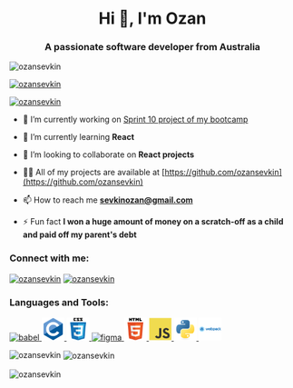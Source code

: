 <h1 align="center">Hi 👋, I'm Ozan</h1>
<h3 align="center">A passionate software developer from Australia</h3>

<p align="left"> <img src="https://komarev.com/ghpvc/?username=ozansevkin&label=Profile%20views&color=0e75b6&style=flat" alt="ozansevkin" /> </p>

<p align="left"> <a href="https://github.com/ryo-ma/github-profile-trophy"><img src="https://github-profile-trophy.vercel.app/?username=ozansevkin" alt="ozansevkin" /></a> </p>

<p align="left"> <a href="https://twitter.com/ozansevkin" target="blank"><img src="https://img.shields.io/twitter/follow/ozansevkin?logo=twitter&style=for-the-badge" alt="ozansevkin" /></a> </p>

- 🔭 I’m currently working on [Sprint 10 project of my bootcamp](https://ozansevkin.github.io/se_project_aroundtheus/)

- 🌱 I’m currently learning **React**

- 👯 I’m looking to collaborate on **React projects**

- 👨‍💻 All of my projects are available at [https://github.com/ozansevkin](https://github.com/ozansevkin)

- 📫 How to reach me **sevkinozan@gmail.com**

- ⚡ Fun fact **I won a huge amount of money on a scratch-off as a child and paid off my parent's debt**

<h3 align="left">Connect with me:</h3>
<p align="left">
<a href="https://twitter.com/ozansevkin" target="blank"><img align="center" src="https://raw.githubusercontent.com/rahuldkjain/github-profile-readme-generator/master/src/images/icons/Social/twitter.svg" alt="ozansevkin" height="30" width="40" /></a>
<a href="https://linkedin.com/in/ozansevkin" target="blank"><img align="center" src="https://raw.githubusercontent.com/rahuldkjain/github-profile-readme-generator/master/src/images/icons/Social/linked-in-alt.svg" alt="ozansevkin" height="30" width="40" /></a>
</p>

<h3 align="left">Languages and Tools:</h3>
<p align="left"> <a href="https://babeljs.io/" target="_blank" rel="noreferrer"> <img src="https://www.vectorlogo.zone/logos/babeljs/babeljs-icon.svg" alt="babel" width="40" height="40"/> </a> <a href="https://www.cprogramming.com/" target="_blank" rel="noreferrer"> <img src="https://raw.githubusercontent.com/devicons/devicon/master/icons/c/c-original.svg" alt="c" width="40" height="40"/> </a> <a href="https://www.w3schools.com/css/" target="_blank" rel="noreferrer"> <img src="https://raw.githubusercontent.com/devicons/devicon/master/icons/css3/css3-original-wordmark.svg" alt="css3" width="40" height="40"/> </a> <a href="https://www.figma.com/" target="_blank" rel="noreferrer"> <img src="https://www.vectorlogo.zone/logos/figma/figma-icon.svg" alt="figma" width="40" height="40"/> </a> <a href="https://www.w3.org/html/" target="_blank" rel="noreferrer"> <img src="https://raw.githubusercontent.com/devicons/devicon/master/icons/html5/html5-original-wordmark.svg" alt="html5" width="40" height="40"/> </a> <a href="https://developer.mozilla.org/en-US/docs/Web/JavaScript" target="_blank" rel="noreferrer"> <img src="https://raw.githubusercontent.com/devicons/devicon/master/icons/javascript/javascript-original.svg" alt="javascript" width="40" height="40"/> </a> <a href="https://www.python.org" target="_blank" rel="noreferrer"> <img src="https://raw.githubusercontent.com/devicons/devicon/master/icons/python/python-original.svg" alt="python" width="40" height="40"/> </a> <a href="https://webpack.js.org" target="_blank" rel="noreferrer"> <img src="https://raw.githubusercontent.com/devicons/devicon/d00d0969292a6569d45b06d3f350f463a0107b0d/icons/webpack/webpack-original-wordmark.svg" alt="webpack" width="40" height="40"/> </a> </p>

<p><img align="left" src="https://github-readme-stats.vercel.app/api/top-langs?username=ozansevkin&show_icons=true&locale=en&layout=compact" alt="ozansevkin" /></p>

<p>&nbsp;<img align="center" src="https://github-readme-stats.vercel.app/api?username=ozansevkin&show_icons=true&locale=en" alt="ozansevkin" /></p>

<p><img align="center" src="https://github-readme-streak-stats.herokuapp.com/?user=ozansevkin&" alt="ozansevkin" /></p>
